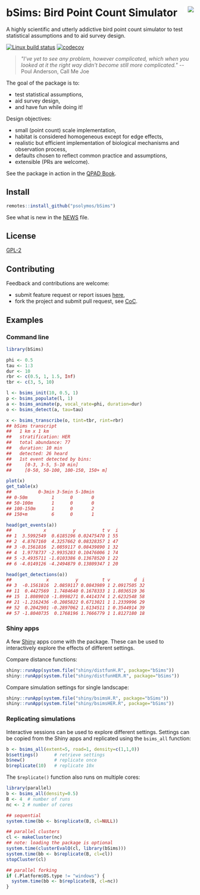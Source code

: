 # bSims: Bird Point Count Simulator <img src="https://raw.githubusercontent.com/psolymos/bSims/master/bsims.gif" align="right" style="padding-left:10px;background-color:white;" />

A highly scientific and utterly addictive bird point count simulator to test statistical assumptions and to aid survey design.

[![Linux build status](https://travis-ci.org/psolymos/bSims.svg?branch=master)](https://travis-ci.org/psolymos/bSims)
[![codecov](https://codecov.io/gh/psolymos/bSims/branch/master/graph/badge.svg)](https://codecov.io/gh/psolymos/bSims)

> _"I've yet to see any problem, however complicated, which when you looked at it the right way didn't become still more complicated."_
> -- Poul Anderson, Call Me Joe 

The goal of the package is to:

- test statistical assumptions,
- aid survey design,
- and have fun while doing it!

Design objectives:

- small (point count) scale implementation,
- habitat is considered homogeneous except for edge effects,
- realistic but efficient implementation of biological mechanisms and observation process,
- defaults chosen to reflect common practice and assumptions,
- extensible (PRs are welcome).

See the package in action in the [QPAD Book](https://peter.solymos.org/qpad-book/).

## Install

```R
remotes::install_github("psolymos/bSims")
```

See what is new in the [NEWS](NEWS.md) file.

## License

[GPL-2](https://www.gnu.org/licenses/old-licenses/gpl-2.0.html)

## Contributing

Feedback and contributions are welcome:

- submit feature request or report issues [here](https://github.com/psolymos/bSims/issues),
- fork the project and submit pull request, see [CoC](CODE_OF_CONDUCT.md).

## Examples

### Command line

```R
library(bSims)

phi <- 0.5
tau <- 1:3
dur <- 10
rbr <- c(0.5, 1, 1.5, Inf)
tbr <- c(3, 5, 10)

l <- bsims_init(10, 0.5, 1)
p <- bsims_populate(l, 1)
a <- bsims_animate(p, vocal_rate=phi, duration=dur)
o <- bsims_detect(a, tau=tau)

x <- bsims_transcribe(o, tint=tbr, rint=rbr)
## bSims transcript
##   1 km x 1 km
##   stratification: HER
##   total abundance: 77
##   duration: 10 min
##   detected: 26 heard
##   1st event detected by bins:
##     [0-3, 3-5, 5-10 min]
##     [0-50, 50-100, 100-150, 150+ m]

plot(x)
get_table(x)
##          0-3min 3-5min 5-10min
## 0-50m         1      0       0
## 50-100m       1      0       0
## 100-150m      1      0       2
## 150+m         6      0       1

head(get_events(a))
##            x          y          t v  i
## 1  3.5992549  0.6185196 0.02475470 1 55
## 2  4.8767160  4.3257662 0.08328357 1 47
## 3 -0.1561816  2.0859117 0.08439890 1 32
## 4  1.9778737 -2.9935283 0.10476006 1 74
## 5 -3.4935711 -1.0103386 0.13678520 1 22
## 6 -4.0149126 -4.2494879 0.13809347 1 20

head(get_detections(o))
##             x          y         t v         d  i
## 3  -0.1561816  2.0859117 0.0843989 1 2.0917505 32
## 11  0.4427569  1.7484640 0.1678333 1 1.8036519 36
## 15  1.8089010 -1.8998271 0.4414374 1 2.6232548 58
## 21 -1.2162436 -0.2085822 0.6713021 1 1.2339996 29
## 52  0.2042901 -0.2897062 1.6134511 1 0.3544914 39
## 57 -1.8040735  0.1768196 1.7666779 1 1.8127180 18
```

### Shiny apps

A few [Shiny](https://shiny.rstudio.com/) apps come with the package.
These can be used to interactively explore the effects of different settings.

Compare distance functions:

```R
shiny::runApp(system.file("shiny/distfunH.R", package="bSims"))
shiny::runApp(system.file("shiny/distfunHER.R", package="bSims"))
```

Compare simulation settings for single landscape:

```R
shiny::runApp(system.file("shiny/bsimsH.R", package="bSims"))
shiny::runApp(system.file("shiny/bsimsHER.R", package="bSims"))
```

### Replicating simulations

Interactive sessions can be used to explore different settings.
Settings can be copied from the Shiny apps and replicated using the
`bsims_all` function: 

```R
b <- bsims_all(extent=5, road=1, density=c(1,1,0))
b$settings()      # retrieve settings
b$new()           # replicate once
b$replicate(10)   # replicate 10x
```

The `$replicate()` function also runs on multiple cores:

```R
library(parallel)
b <- bsims_all(density=0.5)
B <- 4  # number of runs
nc <- 2 # number of cores

## sequential
system.time(bb <- b$replicate(B, cl=NULL))

## parallel clusters
cl <- makeCluster(nc)
## note: loading the package is optional
system.time(clusterEvalQ(cl, library(bSims)))
system.time(bb <- b$replicate(B, cl=cl))
stopCluster(cl)

## parallel forking
if (.Platform$OS.type != "windows") {
  system.time(bb <- b$replicate(B, cl=nc))
}
```

